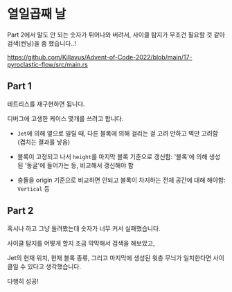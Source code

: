 # 열일곱째 날

Part 2에서 말도 안 되는 숫자가 튀어나와 버려서, 사이클 탐지가 무조건 필요할 것 같아 검색(컨닝)을 좀 했습니다..!

https://github.com/Killavus/Advent-of-Code-2022/blob/main/17-pyroclastic-flow/src/main.rs

## Part 1

테트리스를 재구현하면 됩니다.

디버그에 고생한 케이스 몇개를 쓰려고 합니다.

- `Jet`에 의해 옆으로 밀릴 때, 다른 블록에 의해 걸리는 걸 고려 안하고 벽만 고려함 (겹치는 결과를 낳음)

- 블록이 고정되고 나서 `height`를 마지막 블록 기준으로 갱신함: '블록'에 의해 생성된 '동굴'에 들어가는 등, 비교해서 갱신해야 함

- 충돌을 origin 기준으로 비교하면 안되고 블록이 차지하는 전체 공간에 대해 해야함: `Vertical` 등

## Part 2

혹시나 하고 그냥 돌려봤는데 숫자가 너무 커서 실패했습니다.

사이클 탐지를 어떻게 할지 조금 막막해서 검색을 해보았고,

Jet의 현재 위치, 현재 블록 종류, 그리고 마지막에 생성된 윗층 무늬가 일치한다면 사이클일 수 있다고 생각했습니다.

다행히 성공!
